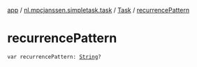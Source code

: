 [app](../../index.md) / [nl.mpcjanssen.simpletask.task](../index.md) / [Task](index.md) / [recurrencePattern](.)

# recurrencePattern

`var recurrencePattern: `[`String`](https://kotlinlang.org/api/latest/jvm/stdlib/kotlin/-string/index.html)`?`
